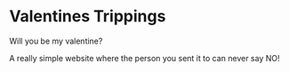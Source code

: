 # Valentines Trippings

Will you be my valentine?  

A really simple website where the person you sent it to can never say NO!